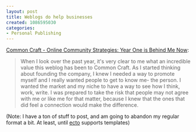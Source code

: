 ```yaml
--- 
layout: post
title: Weblogs do help businesses
created: 1086595030
categories: 
- Personal Publishing
---
```

<a href="http://www.commoncraft.com/archives/000672.html">Common Craft - Online Community Strategies: Year One is Behind Me Now</a>:
<blockquote>
When I look over the past year, it's very clear to me what an incredible value this weblog has been to Common Craft. As I started thinking about founding the company, I knew I needed a way to promote myself and I really wanted people to get to know me- the person. I wanted the market and my niche to have a way to see how I think, work, write. I was prepared to take the risk that people may not agree with me or like me for that matter, because I knew that the ones that did feel a connection would make the difference.
</blockquote>
<!--break-->
<p>(Note: I have a ton of stuff to post, and am going to abandon my regular format a bit. At least, until <a href="http://www.kung-foo.tv/ecto/">ecto</a> supports templates)</p>

